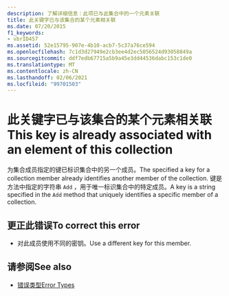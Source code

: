 ```yaml
---
description: 了解详细信息：此项已与此集合中的一个元素关联
title: 此关键字已与该集合的某个元素相关联
ms.date: 07/20/2015
f1_keywords:
- vbrID457
ms.assetid: 52e15795-907e-4b10-acb7-5c37a76ce594
ms.openlocfilehash: 7c1d3d27949e2cb3ee4d2ec5056524d93058849a
ms.sourcegitcommit: ddf7edb67715a5b9a45e3dd44536dabc153c1de0
ms.translationtype: MT
ms.contentlocale: zh-CN
ms.lasthandoff: 02/06/2021
ms.locfileid: "99701503"
---
```

# <a name="this-key-is-already-associated-with-an-element-of-this-collection"></a><span data-ttu-id="784e5-103">此关键字已与该集合的某个元素相关联</span><span class="sxs-lookup"><span data-stu-id="784e5-103">This key is already associated with an element of this collection</span></span>

<span data-ttu-id="784e5-104">为集合成员指定的键已标识集合中的另一个成员。</span><span class="sxs-lookup"><span data-stu-id="784e5-104">The specified a key for a collection member already identifies another member of the collection.</span></span> <span data-ttu-id="784e5-105">键是方法中指定的字符串 `Add` ，用于唯一标识集合中的特定成员。</span><span class="sxs-lookup"><span data-stu-id="784e5-105">A key is a string specified in the `Add` method that uniquely identifies a specific member of a collection.</span></span>  
  
## <a name="to-correct-this-error"></a><span data-ttu-id="784e5-106">更正此错误</span><span class="sxs-lookup"><span data-stu-id="784e5-106">To correct this error</span></span>  
  
- <span data-ttu-id="784e5-107">对此成员使用不同的密钥。</span><span class="sxs-lookup"><span data-stu-id="784e5-107">Use a different key for this member.</span></span>  
  
## <a name="see-also"></a><span data-ttu-id="784e5-108">请参阅</span><span class="sxs-lookup"><span data-stu-id="784e5-108">See also</span></span>

- [<span data-ttu-id="784e5-109">错误类型</span><span class="sxs-lookup"><span data-stu-id="784e5-109">Error Types</span></span>](../../programming-guide/language-features/error-types.md)
